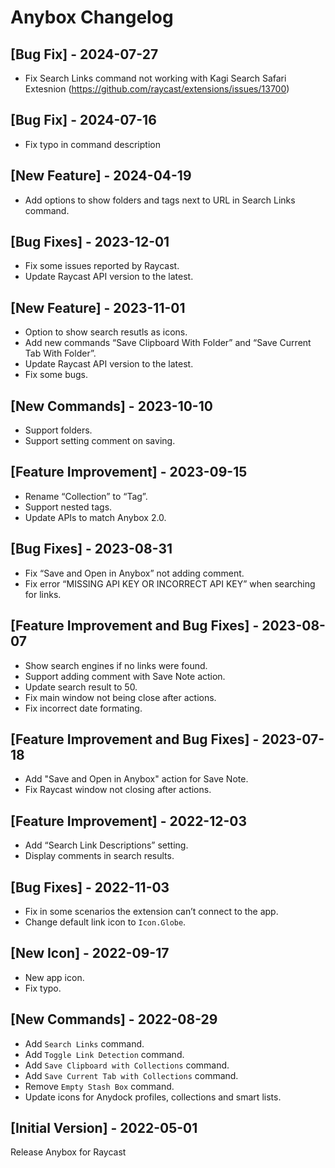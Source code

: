 # Anybox Changelog

## [Bug Fix] - 2024-07-27

- Fix Search Links command not working with Kagi Search Safari Extesnion (https://github.com/raycast/extensions/issues/13700)

## [Bug Fix] - 2024-07-16

- Fix typo in command description

## [New Feature] - 2024-04-19

- Add options to show folders and tags next to URL in Search Links command.

## [Bug Fixes] - 2023-12-01

- Fix some issues reported by Raycast.
- Update Raycast API version to the latest.

## [New Feature] - 2023-11-01

- Option to show search resutls as icons.
- Add new commands “Save Clipboard With Folder” and “Save Current Tab With Folder”.
- Update Raycast API version to the latest.
- Fix some bugs.

## [New Commands] - 2023-10-10

- Support folders.
- Support setting comment on saving.

## [Feature Improvement] - 2023-09-15

- Rename “Collection” to “Tag”.
- Support nested tags.
- Update APIs to match Anybox 2.0.

## [Bug Fixes] - 2023-08-31

- Fix “Save and Open in Anybox” not adding comment.
- Fix error “MISSING API KEY OR INCORRECT API KEY” when searching for links.

## [Feature Improvement and Bug Fixes] - 2023-08-07

- Show search engines if no links were found.
- Support adding comment with Save Note action.
- Update search result to 50.
- Fix main window not being close after actions.
- Fix incorrect date formating.

## [Feature Improvement and Bug Fixes] - 2023-07-18

- Add "Save and Open in Anybox" action for Save Note.
- Fix Raycast window not closing after actions.

## [Feature Improvement] - 2022-12-03

- Add “Search Link Descriptions” setting.
- Display comments in search results.

## [Bug Fixes] - 2022-11-03

- Fix in some scenarios the extension can’t connect to the app.
- Change default link icon to `Icon.Globe`.

## [New Icon] - 2022-09-17

- New app icon.
- Fix typo.

## [New Commands] - 2022-08-29

- Add `Search Links` command.
- Add `Toggle Link Detection` command.
- Add `Save Clipboard with Collections` command.
- Add `Save Current Tab with Collections` command.
- Remove `Empty Stash Box` command.
- Update icons for Anydock profiles, collections and smart lists.

## [Initial Version] - 2022-05-01

Release Anybox for Raycast
